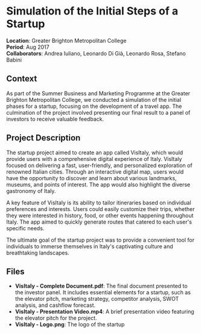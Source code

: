 # Simulation of the Initial Steps of a Startup

**Location**: Greater Brighton Metropolitan College  
**Period**: Aug 2017  
**Collaborators**: Andrea Iuliano, Leonardo Di Già, Leonardo Rosa, Stefano Babini  

## Context
As part of the Summer Business and Marketing Programme at the Greater Brighton Metropolitan College, we conducted a simulation of the initial phases for a startup, focusing on the development of a travel app. The culmination of the project involved presenting our final result to a panel of investors to receive valuable feedback.

## Project Description
The startup project aimed to create an app called VisItaly, which would provide users with a comprehensive digital experience of Italy. VisItaly focused on delivering a fast, user-friendly, and personalized exploration of renowned Italian cities. Through an interactive digital map, users would have the opportunity to discover and learn about various landmarks, museums, and points of interest. The app would also highlight the diverse gastronomy of Italy.

A key feature of VisItaly is its ability to tailor itineraries based on individual preferences and interests. Users could easily customize their trips, whether they were interested in history, food, or other events happening throughout Italy. The app aimed to quickly generate routes that catered to each user's specific needs.

The ultimate goal of the startup project was to provide a convenient tool for individuals to immerse themselves in Italy's captivating culture and breathtaking landscapes.

## Files
- **VisItaly - Complete Document.pdf**: The final document presented to the investor panel. It includes essential elements for a startup, such as the elevator pitch, marketing strategy, competitor analysis, SWOT analysis, and cashflow forecast.
- **VisItaly - Presentation Video.mp4**: A brief presentation video featuring the elevator pitch for the project.
- **VisItaly - Logo.png**: The logo of the startup
